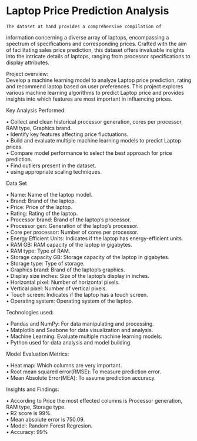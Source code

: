 <h1>Laptop Price Prediction Analysis</h1>

    The dataset at hand provides a comprehensive compilation of
information concerning a diverse array of laptops, encompassing a
spectrum of specifications and corresponding prices. Crafted with
the aim of facilitating sales price prediction, this dataset offers
invaluable insights into the intricate details of laptops, ranging from
processor specifications to display attributes. 

Project  overview:<br>
Develop a machine learning model to analyze Laptop price prediction, 
rating and recommend laptop based on user preferences. 
This project explores various machine learning algorithms to 
predict Laptop price and provides insights into which features are most important in influencing prices.
          
Key Analysis Performed:<br>

•	Collect and clean historical processor generation, cores per processor, RAM type, Graphics brand.<br> 
•	Identify key features affecting price fluctuations.<br>
•	Build and evaluate multiple machine learning models to predict Laptop prices.<br>
•	Compare model performance to select the best approach for price prediction.<br>
•	Find outliers present in the dataset.<br>
•	using appropriate scaling techniques.<br>

Data Set<br>

•	Name: Name of the laptop model.<br>
•	Brand: Brand of the laptop.<br>
•	Price: Price of the laptop.<br>
•	Rating: Rating of the laptop.<br>
•	 Processor brand: Brand of the laptop’s processor.<br>
•	Processor gen: Generation of the laptop’s processor.<br>
•	Core per processor: Number of cores per processor.<br>
•	Energy Efficient Units: Indicates if the laptop has energy-efficient units.<br>
•	RAM GB: RAM capacity of the laptop in gigabytes.<br>
•	RAM type: Type of RAM.<br>
•	Storage capacity GB: Storage capacity of the laptop in gigabytes.<br>
•	Storage type: Type of storage.<br>
•	Graphics brand: Brand of the laptop’s graphics.<br>
•	Display size inches: Size of the laptop’s display in inches.<br>
•	Horizontal pixel: Number of horizontal pixels.<br>
•	Vertical pixel: Number of vertical pixels.<br>
•	Touch screen: Indicates if the laptop has a touch screen.<br>
•	Operating system: Operating system of the laptop.<br>

Technologies used:<br>

•	Pandas and NumPy: For data manipulating and processing.<br>
•	Matplotlib and Seabone for data visualization and analysis.<br>
•	Machine Learning: Evaluate multiple machine learning models.<br>
•	Python used for data analysis and model building.<br>

Model Evaluation Metrics:<br>

•	Heat map: Which columns are very important.<br>
•	Root mean squared error(RMSE): To measure prediction error.<br>
•	Mean Absolute Error(MEA): To assume prediction accuracy.<br>

Insights and Findings:<br>

•	According to Price the most effected columns is Processor generation, RAM type, Storage type.<br>
•	R2 score is 99%.<br>
•	Mean absolute error is 750.09.<br>
•	Model: Random Forest Regresion.<br>
•	Accuracy: 99% <br>



